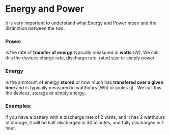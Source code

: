 # Energy and Power

It is very important to understand what Energy and Power mean and the distinction between the two.

### Power

Is the rate of **transfer of energy** typically measured in **watts** \(W\). We call this the devices charge rate, discharge rate, rated size or simply power.

### Energy

Is the ammount of energy **stored** or how much has **transfered over a given time** and is typically measured in watthours \(Wh\) or joules \(j\) . We call this the devices, storage or simply energy.

### Examples:

if you have a battery with a discharge rate of 2 watts, and it has 2 watthours of storage, it will be half discharged in 30 minutes, and fully discharged in 1 hour.

